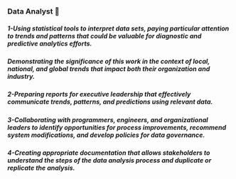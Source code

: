 ### Data Analyst 👋

##### 1-Using statistical tools to interpret data sets, paying particular attention to trends and patterns that could be valuable for diagnostic and predictive analytics efforts.
##### Demonstrating the significance of this work in the context of local, national, and global trends that impact both their organization and industry.
##### 2-Preparing reports for executive leadership that effectively communicate trends, patterns, and predictions using relevant data.
##### 3-Collaborating with programmers, engineers, and organizational leaders to identify opportunities for process improvements, recommend system modifications, and develop policies for data governance.
##### 4-Creating appropriate documentation that allows stakeholders to understand the steps of the data analysis process and duplicate or replicate the analysis.

